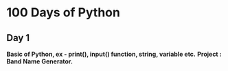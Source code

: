 # 100 Days of Python

## Day 1

**Basic of Python, ex - print(), input() function, string, variable etc.**
**Project : Band Name Generator.**

